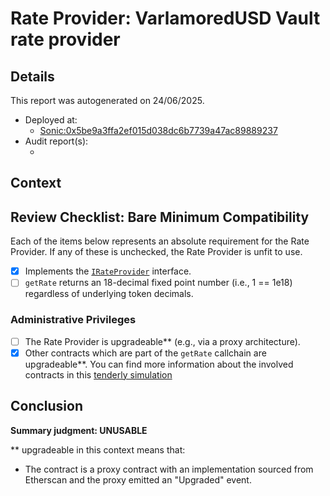 
# Rate Provider: VarlamoredUSD Vault rate provider

## Details
This report was autogenerated on 24/06/2025.

- Deployed at:
    - [Sonic:0x5be9a3ffa2ef015d038dc6b7739a47ac89889237](https://sonicscan.org//address/0x5be9a3ffa2ef015d038dc6b7739a47ac89889237)
- Audit report(s):
    - [<audit title>](<link to audit>)

## Context
<Write a brief description of the intended functionality here.>

## Review Checklist: Bare Minimum Compatibility
Each of the items below represents an absolute requirement for the Rate Provider. If any of these is unchecked, the Rate Provider is unfit to use.

- [x] Implements the [`IRateProvider`](https://github.com/balancer/balancer-v2-monorepo/blob/bc3b3fee6e13e01d2efe610ed8118fdb74dfc1f2/pkg/interfaces/contracts/pool-utils/IRateProvider.sol) interface.
- [ ] `getRate` returns an 18-decimal fixed point number (i.e., 1 == 1e18) regardless of underlying token decimals.

### Administrative Privileges
- [ ] The Rate Provider is upgradeable** (e.g., via a proxy architecture).
- [x] Other contracts which are part of the `getRate` callchain are upgradeable**. You can find more information
   about the involved contracts in this [tenderly simulation](https://www.tdly.co/shared/simulation/5086f911-c719-4350-812d-f0c87d5c6b72)

## Conclusion
**Summary judgment: UNUSABLE**

** upgradeable in this context means that:
- The contract is a proxy contract with an implementation sourced from Etherscan and the proxy emitted an "Upgraded" event.
    

